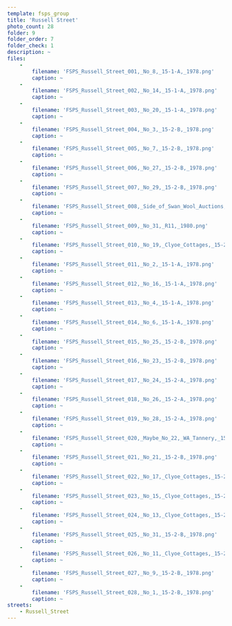 ```yaml
---
template: fsps_group
title: 'Russell Street'
photo_count: 28
folder: 9
folder_order: 7
folder_check: 1
description: ~
files:
    -
        filename: 'FSPS_Russell_Street_001,_No_8,_15-1-A,_1978.png'
        caption: ~
    -
        filename: 'FSPS_Russell_Street_002,_No_14,_15-1-A,_1978.png'
        caption: ~
    -
        filename: 'FSPS_Russell_Street_003,_No_20,_15-1-A,_1978.png'
        caption: ~
    -
        filename: 'FSPS_Russell_Street_004,_No_3,_15-2-B,_1978.png'
        caption: ~
    -
        filename: 'FSPS_Russell_Street_005,_No_7,_15-2-B,_1978.png'
        caption: ~
    -
        filename: 'FSPS_Russell_Street_006,_No_27,_15-2-B,_1978.png'
        caption: ~
    -
        filename: 'FSPS_Russell_Street_007,_No_29,_15-2-B,_1978.png'
        caption: ~
    -
        filename: 'FSPS_Russell_Street_008,_Side_of_Swan_Wool_Auctions,_15-2-B,_1978.png'
        caption: ~
    -
        filename: 'FSPS_Russell_Street_009,_No_31,_R11,_1980.png'
        caption: ~
    -
        filename: 'FSPS_Russell_Street_010,_No_19,_Clyoe_Cottages,_15-2-B,_1978.png'
        caption: ~
    -
        filename: 'FSPS_Russell_Street_011,_No_2,_15-1-A,_1978.png'
        caption: ~
    -
        filename: 'FSPS_Russell_Street_012,_No_16,_15-1-A,_1978.png'
        caption: ~
    -
        filename: 'FSPS_Russell_Street_013,_No_4,_15-1-A,_1978.png'
        caption: ~
    -
        filename: 'FSPS_Russell_Street_014,_No_6,_15-1-A,_1978.png'
        caption: ~
    -
        filename: 'FSPS_Russell_Street_015,_No_25,_15-2-B,_1978.png'
        caption: ~
    -
        filename: 'FSPS_Russell_Street_016,_No_23,_15-2-B,_1978.png'
        caption: ~
    -
        filename: 'FSPS_Russell_Street_017,_No_24,_15-2-A,_1978.png'
        caption: ~
    -
        filename: 'FSPS_Russell_Street_018,_No_26,_15-2-A,_1978.png'
        caption: ~
    -
        filename: 'FSPS_Russell_Street_019,_No_28,_15-2-A,_1978.png'
        caption: ~
    -
        filename: 'FSPS_Russell_Street_020,_Maybe_No_22,_WA_Tannery,_15-2-A,_1978.png'
        caption: ~
    -
        filename: 'FSPS_Russell_Street_021,_No_21,_15-2-B,_1978.png'
        caption: ~
    -
        filename: 'FSPS_Russell_Street_022,_No_17,_Clyoe_Cottages,_15-2-B,_1978.png'
        caption: ~
    -
        filename: 'FSPS_Russell_Street_023,_No_15,_Clyoe_Cottages,_15-2-B,_1978.png'
        caption: ~
    -
        filename: 'FSPS_Russell_Street_024,_No_13,_Clyoe_Cottages,_15-2-B,_1978.png'
        caption: ~
    -
        filename: 'FSPS_Russell_Street_025,_No_31,_15-2-B,_1978.png'
        caption: ~
    -
        filename: 'FSPS_Russell_Street_026,_No_11,_Clyoe_Cottages,_15-2-B,_1978.png'
        caption: ~
    -
        filename: 'FSPS_Russell_Street_027,_No_9,_15-2-B,_1978.png'
        caption: ~
    -
        filename: 'FSPS_Russell_Street_028,_No_1,_15-2-B,_1978.png'
        caption: ~
streets:
    - Russell_Street
---
```

